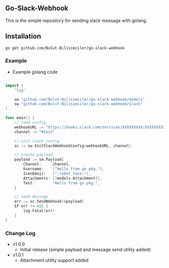 ## Go-Slack-Webhook  
This is the simple repository for sending slack message with golang.

## Installation

```bash
go get github.com/Bulut-Bilisimciler/go-slack-webhook
```

### Example

- Example golang code

```go

import (
	"log"

	sm "github.com/Bulut-Bilisimciler/go-slack-webhook/models"
	sw "github.com/Bulut-Bilisimciler/go-slack-webhook/slack"
)

func main() {
	// read config
	webhookURL := "https://hooks.slack.com/services/XXXXXXXXX/XXXXXXXXX/XXXXXXXXXXXXXXXXXXXXXXXX"
	channel := "#test"

	// init slack config
	sc := sw.InitSlackWebhookConfig(webhookURL, channel)

	// create payload
	payload := sm.Payload{
		Channel:     channel,
		Username:    ("Hello from go pkg."),
		IconEmoji:   (":robot_face:"),
		Attachments: []models.Attachment{},
		Text:        "Hello from go pkg.",
	}

	// send message
	err := sc.SendWebhook(&payload)
	if err != nil {
		log.Fatal(err)
	}
}
```


### Change Log

- v1.0.0
  - Initial release (simple payload and message send utility added)
- v1.0.1
  - Attachment utility support added